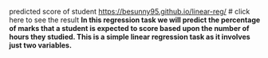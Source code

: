 
predicted score of student
https://besunny95.github.io/linear-reg/  # click here to see the result
**In this regression task we will predict the percentage of marks that a student is expected to score based upon the number of hours they studied. This is a simple linear regression task as it involves just two variables.**
